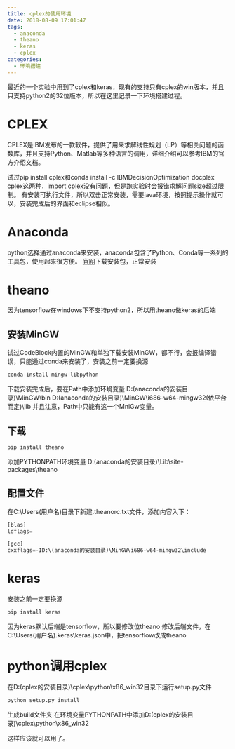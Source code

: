```yaml
---
title: cplex的使用环境
date: 2018-08-09 17:01:47
tags:
  - anaconda
  - theano
  - keras
  - cplex
categories:
  - 环境搭建
---
```

最近的一个实验中用到了cplex和keras，现有的支持只有cplex的win版本，并且只支持python2的32位版本，所以在这里记录一下环境搭建过程。

# CPLEX
CPLEX是IBM发布的一款软件，提供了用来求解线性规划（LP）等相关问题的函数库，并且支持Python、Matlab等多种语言的调用，详细介绍可以参考IBM的官方介绍文档。

试过pip install cplex和conda install -c IBMDecisionOptimization docplex cplex这两种，import cplex没有问题，但是跑实验时会报错求解问题size超过限制。
有安装可执行文件，所以双击正常安装，需要java环境，按照提示操作就可以，安装完成后的界面和eclipse相似。

# Anaconda
python选择通过anaconda来安装，anaconda包含了Python、Conda等一系列的工具包，使用起来很方便。
[官网](https://www.anaconda.com/download/)下载安装包，正常安装

# theano
因为tensorflow在windows下不支持python2，所以用theano做keras的后端
## 安装MinGW
试过CodeBlock内置的MinGW和单独下载安装MinGW，都不行，会报编译错误，只能通过conda来安装了，安装之前一定要换源
``` python
conda install mingw libpython
```
下载安装完成后，要在Path中添加环境变量
D:\(anaconda的安装目录)\MinGW\bin
D:\(anaconda的安装目录)\MinGW\i686-w64-mingw32(依平台而定)\lib
并且注意，Path中只能有这一个MniGw变量。
## 下载
``` python
pip install theano
```
添加PYTHONPATH环境变量
D:\(anaconda的安装目录)\Lib\site-packages\theano
## 配置文件
在C:\Users\(用户名)目录下新建.theanorc.txt文件，添加内容入下：
``` python
[blas]
ldflags=

[gcc]
cxxflags=-ID:\(anaconda的安装目录)\MinGW\i686-w64-mingw32\include
```
# keras
安装之前一定要换源
``` python
pip install keras
```
因为keras默认后端是tensorflow，所以要修改位theano
修改后端文件，在C:\Users\(用户名)\.keras\keras.json中，把tensorflow改成theano

# python调用cplex
在D:\(cplex的安装目录)\cplex\python\x86_win32目录下运行setup.py文件
``` python
python setup.py install
```
生成build文件夹
在环境变量PYTHONPATH中添加D:\(cplex的安装目录)\cplex\python\x86_win32

这样应该就可以用了。
